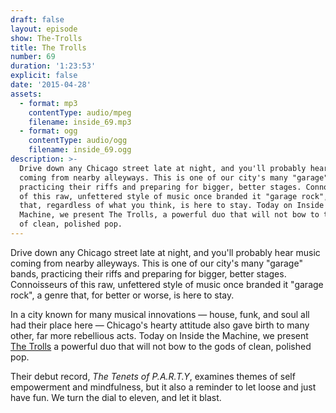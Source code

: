 ```yaml
---
draft: false
layout: episode
show: The-Trolls
title: The Trolls
number: 69
duration: '1:23:53'
explicit: false
date: '2015-04-28'
assets:
  - format: mp3
    contentType: audio/mpeg
    filename: inside_69.mp3
  - format: ogg
    contentType: audio/ogg
    filename: inside_69.ogg
description: >-
  Drive down any Chicago street late at night, and you'll probably hear music
  coming from nearby alleyways. This is one of our city's many "garage" bands,
  practicing their riffs and preparing for bigger, better stages. Connoisseurs
  of this raw, unfettered style of music once branded it "garage rock", a genre
  that, regardless of what you think, is here to stay. Today on Inside the
  Machine, we present The Trolls, a powerful duo that will not bow to the gods
  of clean, polished pop.
---
```

Drive down any Chicago street late at night, and you'll probably hear music coming from nearby alleyways. This is one of our city's many "garage" bands, practicing their riffs and preparing for bigger, better stages. Connoisseurs of this raw, unfettered style of music once branded it "garage rock", a genre that, for better or worse, is here to stay.

In a city known for many musical innovations &mdash; house, funk, and soul all had their place here &mdash; Chicago's hearty attitude also gave birth to many other, far more rebellious acts. Today on Inside the Machine, we present [The Trolls](http://trollsongs.bandcamp.com) a powerful duo that will not bow to the gods of clean, polished pop.

Their debut record, *The Tenets of P.A.R.T.Y*, examines themes of self empowerment and mindfulness, but it also a reminder to let loose and just have fun. We turn the dial to eleven, and let it blast.